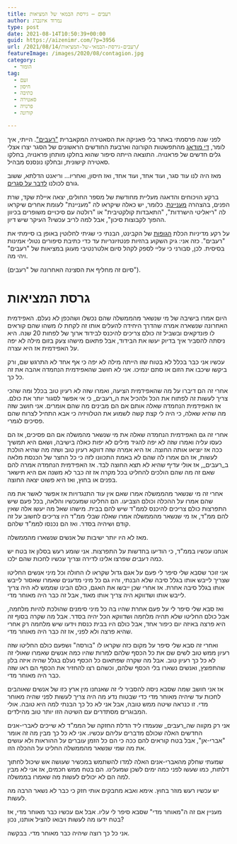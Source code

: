 ```yaml
---
title: רעבים – גירסת הבמאי של המציאות
author: נמרוד איזנברג
type: post
date: 2021-08-14T10:50:39+00:00
guid: https://aizenimr.com/?p=3956
url: /2021/08/14/רעבים-גירסת-הבמאי-של-המציאות/
featureImage: /images/2020/08/contagion.jpg
category:
  - הומור
tag:
  - זעם
  - חיסון
  - כתיבה
  - סאטירה
  - פרנויה
  - קורונה

---
```

לפני שנה פרסמתי באתר בלי פאניקה את הסאטירה המקאברית ["רעבים"][1]. הייתי, איך לומר, [די מודאג][2] מהתפשטות הקורונה וארבעת החודשים הראשונים של הסגר יצרו אצלי גלים חדשים של פראנויה. התוצאה הייתה סיפור שהוא בחלקו מותחן פראנויה, בחלקו סאטירה קישונית, ובחלקו נונסנס מבהיל.

מאז היה לנו עוד סגר, ועוד אחד, ועוד אחד, ואז חיסון, ואחריו&#8230; וריאנט הדלתא, ששוב גורם לכולנו [לדבר על סגרים][3].

ברקע הויכוחים והדאגה מעליית מחודשת של מספר החולים, יצאה איילת שקד, שרת הפנים, בהצהרה [מעניינת][4]. כלומר, יש כאלה שיקראו לה "מעניינת" לעומת אחרים שיקראו לה "ריאליטי הישרדות", "התאבדות קולקטיבית" או "רולטה עם סיכויים משופרים בכיוון ההפוך לקבוצות סיכון", אבל למה לריב עכשיו? העיקר שיש דיון.

על רקע מדיניות הכלת [הגופות][5] של הקבינט, הבנתי כי שגיתי לחלוטין באופן בו סיימתי את "רעבים". כזה אני: גיק השקוע בהזיות פנטזיונריות עד כדי כתיבת סיפורים נטולי אמינות בסיסית. לכן, סבורני כי עליי לספק לקהל סיום אלטרנטיבי מעוגן במציאות של "רעבים" ויהי מה.

(סיום זה מחליף את הסצינה האחרונה של "רעבים").

# גרסת המציאות

היום אמרו בישיבה של מי שנשאר מהממשלה שהם נכשלו ושהכפן לא נעלם. האפידמית האחרונה שנשארה אמרה שהדרך היחידה להעלים אותו זה לקחת לו משהו שהם קוראים לו פונדקאים ובשביל זה כולם צריכים להיכנס לבידוד ארוך של לפחות 20 שנה. היא ניסתה להסביר איך בדיוק יעשו את הבידוד, אבל פתאום מישהו צעק בזום מילה לא יפה על האפידמית אז היא עצרה.

עכשיו אני כבר בכלל לא בטוח שזו הייתה מילה לא יפה כי אף אחד לא התרגש שם, ורק ביקשו שיכבו את הזום או סתם ינמיכו. אני לא חושב שהאפידמית הנחמדה אהבה את זה כל כך.

אחרי זה הם דיברו על מה שהאפידמית הציעה, ואמרו שזה לא רעיון טוב בכלל ומה שהכי צריך לעשות זה לפתוח את הכל ולהכיל את ה_רעבים_ כי אי אפשר לסגור יותר את כולם. אז האפידמית הנחמדה שאלה אותם אם הם מבינים מה שהם אומרים. אני חושב שזה מה שהיא שאלה, כי היה לי קצת קשה לשמוע את הטלוויזיה כי אבא התחיל לצרוח שהם פסיכים לגמרי.

אחרי זה גם האפידמית הנחמדה שאלה את מי שנשאר מהמשלה אם הם פסיכים, אז הם כעסו עליה ואמרו שזה לא יפה להגיד מילים לא יפות כאלה בישיבה, ושאם היא תמשיך ככה אז יוציאו אותה החוצה. אז היא אמרה שזה דווקא רעיון טוב ושזה מה שהיא הולכת לעשות, אז הם אמרו לה שהם לא באמת התכוונו לזה כי כל החצר של הכנסת מלאה ב_רעבים_, אז אולי עדיף שהיא לא תצא החוצה לבד. אז האפידמית הנחמדה אמרה להם שאם זה מה שהם הולכים להחליט בכל מקרה אז זה כבר לא משנה אם היא תישאר בפנים או בחוץ, ואז היא פשוט יצאה החוצה.

אחרי זה מי שנשאר מהממשלה אמרו שאם אין עוד התנגדויות אז אפשר לאשר את מה שהם אמרו על ההכלה וכולם הצביעו. הם החליטו שמעכשיו והלאה, בכל פעם שיש התפרצות כולם צריכים להיכנס לממ"ד שיש להם בבית. מישהו שאל מה יעשו אלה שאין להם ממ"ד, אז מי שנשאר מהממשלה אמרו שאלה שבלי ממ"ד היו צריכים לחשוב על זה קודם ושיהיה בסדר. ואז הם נכנסו לממ"ד שלהם.

מאז לא היו יותר ישיבות של אנשים שנשארו מהממשלה.

אנחנו עכשיו בממ"ד, כי הודיעו בחדשות על התפרצות. אני שומע רעש בסלון אז בטח יש כמה _רעבים_ שפרצו אלינו לדירה וצריך עכשיו לחכות שהם ילכו.

אני זוכר שסבא שלי סיפר לי פעם על אגם גדול שקראו לו החולה וכל מיני אנשים החליטו שצריך לייבש אותו בגלל סיבה שלא הבנתי, והיו גם כל מיני מדענים שאמרו שאסור לייבש אותו בגלל סיבה אחרת. אז אחרי שכן ייבשו את האגם, כולם הבינו שממש לא היה צריך לייבש אותו ושדווקא היה צריך אותו מאוד, אבל זה כבר היה מאוחר מדי.

ואז סבא שלי סיפר לי על פעם אחרת שהיו בה כל מיני סימנים שהולכת להיות מלחמה, אבל כולם החליטו שלא תהיה מלחמה ושדווקא הכל יהיה בסדר. אבל מה שקרה בסוף זה היא פרצה באיזה יום כיפור אחד, אבל כולם היו בבית כנסת וידעו שיש מלחמה רק אחרי שהיא פרצה ולא לפני, אז זה כבר היה מאוחר מדי.

ואחרי זה סבא שלי סיפר על מקום כזה שקראו לו "בורסה" ושפעם כולם החליטו שזה רעיון ממש טוב לשים שם את כל הכסף שלהם למרות שהיו כמה אנשים שאמרו שאולי זה לא כל כך רעיון טוב. אבל מה שקרה שפתאום כל הכסף נעלם בגלל שהיה איזה בלון שהתפוצץ, ואנשים נשארו בלי הכסף שלהם, וכשהם רצו להחזיר את הכסף הם ראו שזה כבר היה מאוחר מדי.

אז אני חושב שמה שסבא ניסה להסביר לי זה שאנחנו מין ארץ כזו של אנשים שאוהבים לחכות עד שיהיה מאוחר מדי כדי שבטוח נדע מה היה צריך לעשות לפני שהיה מאוחר מדי. זו כנראה שיטה ממש טובה, אבל אני לא כל כך הבנתי למה היא טובה. אולי המבוגרים מסתדרים עם השיטה הזו יותר טוב מהילדים.

אני רק מקווה שה_רעבים_ שנעמדו ליד הדלת החזקה של הממ"ד לא שייכים לאברי-אנים החדשים האלה שכולם מדברים עליהם עכשיו. אני לא כל כך מבין מה זה אומר "אברי-אן", אבל בטח קוראים להם ככה כי הם כל הזמן עוברים על ההוראות ולא עושים את מה שמי שנשאר מהממשלה החליט על ההכלה הזו.

שמעתי שחלק מהאברי-אנים האלה למדו להשתמש במכשיר שעושה אש שיכול לחתוך דלתות, כמו שעשו לפני כמה ימים לשכן שמעלינו. הם בטח ממש חכמים, אז אני לא מבין למה הם לא יכולים לעשות מה שאמרו בממשלה.

יש עכשיו רעש מוזר בחוץ. אימא ואבא מחבקים אותי חזק כי כבר לא נשאר הרבה מה לעשות.

מעניין אם זה ה"מאוחר מדי" שסבא סיפר לי עליו. אבל אם עכשיו כבר מאוחר מדי, אז בטח ידעו מה לעשות ויבואו להציל אותנו, נכון?

אני כל כך רוצה שיהיה כבר מאוחר מדי. בבקשה.

 [1]: http://www.blipanika.co.il/?p=4843
 [2]: /2020/08/25/%d7%a8%d7%a2%d7%91%d7%99%d7%9d-%d7%a1%d7%99%d7%a4%d7%95%d7%a8/
 [3]: https://www.srugim.co.il/589103-%D7%9C%D7%A7%D7%A8%D7%90%D7%AA-%D7%A1%D7%92%D7%A8-%D7%9E%D7%A1%D7%A4%D7%A8-%D7%97%D7%95%D7%9C%D7%99-%D7%94%D7%A7%D7%95%D7%A8%D7%95%D7%A0%D7%94-%D7%9C%D7%90-%D7%A0%D7%A2%D7%A6%D7%A8
 [4]: https://www.ynet.co.il/news/article/rj00hs8xlk
 [5]: /2020/03/16/%d7%91%d7%9c%d7%99-%d7%a4%d7%90%d7%a0%d7%99%d7%a7%d7%94/